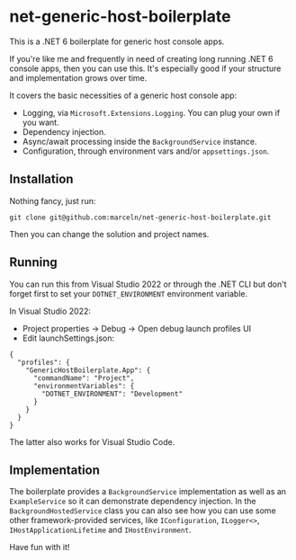 # net-generic-host-boilerplate
This is a .NET 6 boilerplate for generic host console apps. 

If you're like me and frequently in need of creating long running .NET 6 console apps, then you can use this. It's especially good if your structure and implementation grows over time. 

It covers the basic necessities of a generic host console app:
- Logging, via `Microsoft.Extensions.Logging`. You can plug your own if you want.
- Dependency injection.
- Async/await processing inside the `BackgroundService` instance.
- Configuration, through environment vars and/or `appsettings.json`.

## Installation

Nothing fancy, just run:
```
git clone git@github.com:marceln/net-generic-host-boilerplate.git
```

Then you can change the solution and project names.

## Running

You can run this from Visual Studio 2022 or through the .NET CLI but don't forget first to set your `DOTNET_ENVIRONMENT` environment variable. 

In Visual Studio 2022: 
- Project properties -> Debug -> Open debug launch profiles UI
- Edit launchSettings.json:
```
{
  "profiles": {
    "GenericHostBoilerplate.App": {
      "commandName": "Project",
      "environmentVariables": {
        "DOTNET_ENVIRONMENT": "Development"
      }
    }
  }
}
```

The latter also works for Visual Studio Code. 

## Implementation

The boilerplate provides a `BackgroundService` implementation as well as an `ExampleService` so it can demonstrate dependency injection. In the `BackgroundHostedService` class you can also see how you can use some other framework-provided services, like `IConfiguration`, `ILogger<>`, `IHostApplicationLifetime` and `IHostEnvironment`.

Have fun with it!